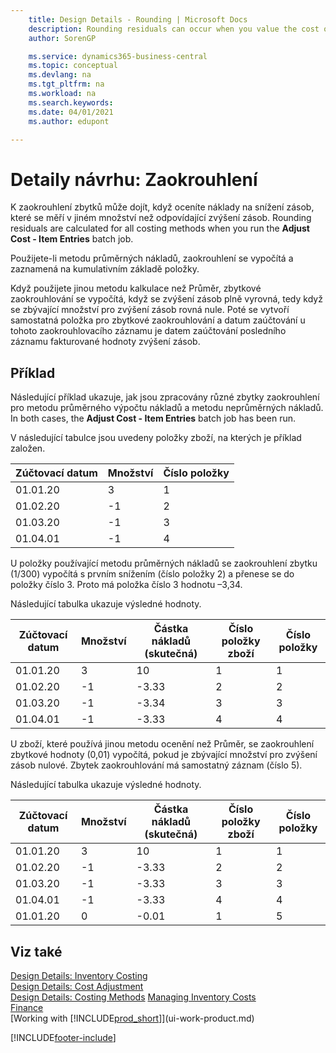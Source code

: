 ```yaml
---
    title: Design Details - Rounding | Microsoft Docs
    description: Rounding residuals can occur when you value the cost of an inventory decrease that is measured in a different quantity than the corresponding inventory increase. Rounding residuals are calculated for all costing methods when you run the **Adjust Cost - Item Entries** batch job.
    author: SorenGP

    ms.service: dynamics365-business-central
    ms.topic: conceptual
    ms.devlang: na
    ms.tgt_pltfrm: na
    ms.workload: na
    ms.search.keywords:
    ms.date: 04/01/2021
    ms.author: edupont

---
```

# Detaily návrhu: Zaokrouhlení
K zaokrouhlení zbytků může dojít, když oceníte náklady na snížení zásob, které se měří v jiném množství než odpovídající zvýšení zásob. Rounding residuals are calculated for all costing methods when you run the **Adjust Cost - Item Entries** batch job.

Použijete-li metodu průměrných nákladů, zaokrouhlení se vypočítá a zaznamená na kumulativním základě položky.

Když použijete jinou metodu kalkulace než Průměr, zbytkové zaokrouhlování se vypočítá, když se zvýšení zásob plně vyrovná, tedy když se zbývající množství pro zvýšení zásob rovná nule. Poté se vytvoří samostatná položka pro zbytkové zaokrouhlování a datum zaúčtování u tohoto zaokrouhlovacího záznamu je datem zaúčtování posledního záznamu fakturované hodnoty zvýšení zásob.

## Příklad
Následující příklad ukazuje, jak jsou zpracovány různé zbytky zaokrouhlení pro metodu průměrného výpočtu nákladů a  metodu neprůměrných nákladů. In both cases, the **Adjust Cost - Item Entries** batch job has been run.

V následující tabulce jsou uvedeny položky zboží, na kterých je příklad založen.

| Zúčtovací datum | Množství | Číslo položky |
|------------------|--------------|---------------|  
| 01.01.20 | 3 | 1 |
| 01.02.20 | -1 | 2 |
| 01.03.20 | -1 | 3 |
| 01.04.01 | -1 | 4 |

U položky používající metodu průměrných nákladů se zaokrouhlení zbytku (1/300) vypočítá s prvním snížením (číslo položky 2) a přenese se do položky číslo 3. Proto má položka číslo 3 hodnotu –3,34.

Následující tabulka ukazuje výsledné hodnoty.

| Zúčtovací datum | Množství | Částka nákladů (skutečná) | Číslo položky zboží | Číslo položky |
|------------------|--------------|----------------------------|---------------------------|---------------|  
| 01.01.20 | 3 | 10 | 1 | 1 |
| 01.02.20 | -1 | -3.33 | 2 | 2 |
| 01.03.20 | -1 | -3.34 | 3 | 3 |
| 01.04.01 | -1 | -3.33 | 4 | 4 |

U zboží, které používá jinou metodu ocenění než Průměr, se zaokrouhlení zbytkové hodnoty (0,01) vypočítá, pokud je zbývající množství pro zvýšení zásob nulové. Zbytek zaokrouhlování má samostatný záznam (číslo 5).

Následující tabulka ukazuje výsledné hodnoty.

| Zúčtovací datum | Množství | Částka nákladů (skutečná) | Číslo položky zboží | Číslo položky |
|------------------|--------------|----------------------------|---------------------------|---------------|  
| 01.01.20 | 3 | 10 | 1 | 1 |
| 01.02.20 | -1 | -3.33 | 2 | 2 |
| 01.03.20 | -1 | -3.33 | 3 | 3 |
| 01.04.01 | -1 | -3.33 | 4 | 4 |
| 01.01.20 | 0 | -0.01 | 1 | 5 |

## Viz také
[Design Details: Inventory Costing](design-details-inventory-costing.md)   
[Design Details: Cost Adjustment](design-details-cost-adjustment.md)   
[Design Details: Costing Methods](design-details-costing-methods.md)
[Managing Inventory Costs](finance-manage-inventory-costs.md)  
[Finance](finance.md)  
[Working with [!INCLUDE[prod_short](includes/prod_short.md)]](ui-work-product.md)


[!INCLUDE[footer-include](includes/footer-banner.md)]